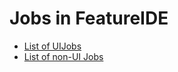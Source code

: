 # Jobs in FeatureIDE

* [List of UIJobs](https://github.com/FeatureIDE/FeatureIDE/wiki/List-of-UIJobs)
* [List of non-UI Jobs](https://github.com/FeatureIDE/FeatureIDE/wiki/List-of-non-UI-Jobs)